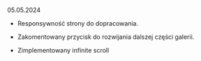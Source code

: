 05.05.2024

- Responsywność strony do dopracowania.

- Zakomentowany przycisk do rozwijania dalszej części galerii.

- Zimplementowany infinite scroll
